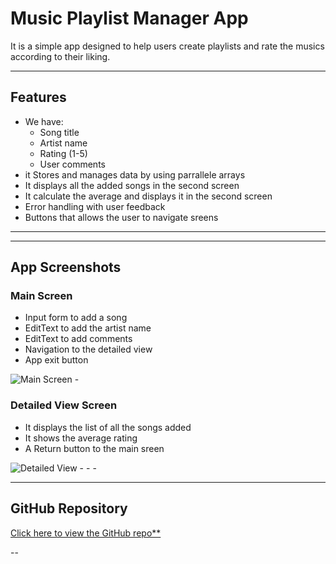 # Music Playlist Manager App 

It is a simple app designed to help users create playlists and rate the musics according to their liking.

---

## Features

- We have:
  - Song title
  - Artist name
  - Rating (1-5)
  - User comments
- it Stores and manages data by using parrallele arrays
- It displays all the added songs in the second screen
- It calculate the average and displays it in the second screen
- Error handling with user feedback
- Buttons that allows the user to navigate sreens 

---
---

## App Screenshots

###  Main Screen
- Input form to add a song
- EditText to add the artist name
- EditText to add comments
- Navigation to the  detailed view
- App exit button

![Main Screen](https://github.com/VCDN-2025/imad5112-practicum-Eldies45/blob/master/Screenshot_20250619_161624.png?raw=true)
-[](https://github.com/Eldies45/Practicum/blob/master/Screenshot%202025-06-19%20181817.png?raw=true)

### Detailed View Screen
- It displays the list of all the songs added
- It shows the average rating
- A Return button to the main sreen

![Detailed View](https://github.com/VCDN-2025/imad5112-practicum-Eldies45/blob/master/Screenshot%202025-06-19%20173404.png?raw=true)
-[](https://github.com/Eldies45/Practicum/blob/master/Screenshot%202025-06-19%20185455.png?raw=true)
-[]()
-[](https://github.com/Eldies45/Practicum/blob/master/Screenshot%202025-06-19%20185852.png?raw=true)

---

##  GitHub Repository

[ Click here to view the GitHub repo**](https://github.com/VCDN-2025/imad5112-practicum-Eldies45)



--

